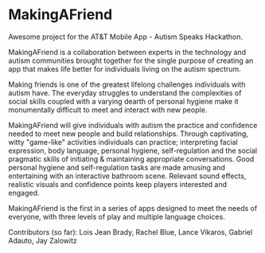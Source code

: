MakingAFriend
=============

Awesome project for the AT&T Mobile App - Autism Speaks Hackathon.

MakingAFriend is a collaboration between experts in the technology and autism communities brought together for the single purpose of creating an app that makes life better for individuals living on the autism spectrum. 

Making friends is one of the greatest lifelong challenges individuals with autism have.  The everyday struggles to understand the complexities of social skills coupled with a varying dearth of personal hygiene make it monumentally difficult to meet and interact with new people.  

MakingAFriend will give individuals with autism the practice and confidence needed to meet new people and build relationships.  Through captivating, witty "game-like" activities individuals can practice; interpreting facial expression, body language, personal hygiene, self-regulation and the social pragmatic skills of initiating & maintaining appropriate conversations.  Good personal hygiene and self-regulation tasks are made amusing and 
entertaining with an interactive bathroom scene.  Relevant sound effects, realistic visuals and confidence points keep players interested and engaged.  

MakingAFriend is the first in a series of apps designed to meet the needs of everyone, with three levels of play and multiple language choices.

Contributors (so far):
Lois Jean Brady, Rachel Blue, Lance Vikaros, Gabriel Adauto, Jay Zalowitz 


